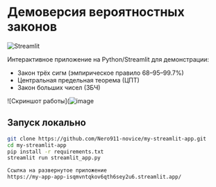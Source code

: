 # Демоверсия вероятностных законов

![Streamlit](https://img.shields.io/badge/built%20with-Streamlit-blue)

Интерактивное приложение на Python/Streamlit для демонстрации:
- Закон трёх сигм (эмпирическое правило 68–95–99.7%)
- Центральная предельная теорема (ЦПТ)
- Закон больших чисел (ЗБЧ)

![Скриншот работы](![image](https://github.com/user-attachments/assets/9b8b1e2b-e321-4341-81b8-d32f9916de62)

## Запуск локально

```bash
git clone https://github.com/Nero911-novice/my-streamlit-app.git
cd my-streamlit-app
pip install -r requirements.txt
streamlit run streamlit_app.py

Ссылка на развернутое приложение
https://my-app-app-isqmvntqkov6qth6sey2u6.streamlit.app/


